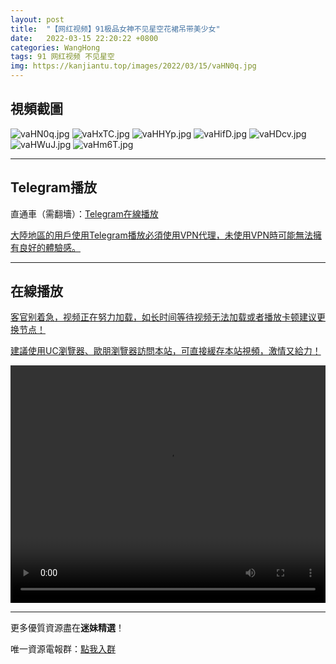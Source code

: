 ```yaml
---
layout: post
title:  "【网红视频】91极品女神不见星空花裙吊带美少女"
date:   2022-03-15 22:20:22 +0800
categories: WangHong
tags: 91 网红视频 不见星空
img: https://kanjiantu.top/images/2022/03/15/vaHN0q.jpg
---
```



## 視頻截圖

![vaHN0q.jpg](https://kanjiantu.top/images/2022/03/15/vaHN0q.jpg)
![vaHxTC.jpg](https://kanjiantu.top/images/2022/03/15/vaHxTC.jpg)
![vaHHYp.jpg](https://kanjiantu.top/images/2022/03/15/vaHHYp.jpg)
![vaHifD.jpg](https://kanjiantu.top/images/2022/03/15/vaHifD.jpg)
![vaHDcv.jpg](https://kanjiantu.top/images/2022/03/15/vaHDcv.jpg)
![vaHWuJ.jpg](https://kanjiantu.top/images/2022/03/15/vaHWuJ.jpg)
![vaHm6T.jpg](https://kanjiantu.top/images/2022/03/15/vaHm6T.jpg)

* * *
## Telegram播放

直通車（需翻墻）：[Telegram在線播放](https://t.me/mimeijingxuan/55)

<u>大陸地區的用戶使用Telegram播放必須使用VPN代理，未使用VPN時可能無法擁有良好的體驗感。</u> 
* * *
## 在線播放
<u>客官别着急，视频正在努力加载，如长时间等待视频无法加载或者播放卡顿建议更换节点！</u>

<u>建議使用UC瀏覽器、歐朋瀏覽器訪問本站，可直接緩存本站視頻，激情又給力！</u>
<center><video src="https://cdn.publer.io/uploads/videos/6245e94fdb2797343b249180/04f26507feb74f959d4acd7d9b602292.mp4" width="100%" height="380px"  controls="controls"></video></center>

* * *
更多優質資源盡在**迷妹精選**！

唯一資源電報群：[點我入群](https://t.me/mimeijingxuan)


